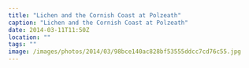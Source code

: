 ```yaml
---
title: "Lichen and the Cornish Coast at Polzeath"
caption: "Lichen and the Cornish Coast at Polzeath"
date: 2014-03-11T11:50Z
location: ""
tags: ""
image: /images/photos/2014/03/98bce140ac828bf53555ddcc7cd76c55.jpg
---
```

